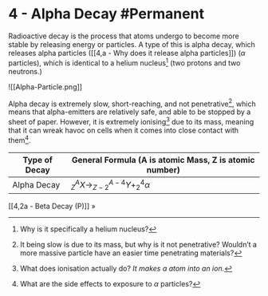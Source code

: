 # 4 - Alpha Decay #Permanent 
Radioactive decay is the process that atoms undergo to become more stable by releasing energy or particles. A type of this is alpha decay, which releases alpha particles ([[4,a - Why does it release alpha particles]]) ($\alpha$ particles), which is identical to a helium nucleus[^1] (two protons and two neutrons.)

![[Alpha-Particle.png]]

Alpha decay is extremely slow, short-reaching, and not penetrative[^2], which means that alpha-emitters are relatively safe, and able to be stopped by a sheet of paper. However, it is extremely ionising[^3] due to its mass, meaning that it can wreak havoc on cells when it comes into close contact with them[^4].

Type of Decay | General Formula (A is atomic Mass, Z is atomic number)
--- | ---
Alpha Decay | $^A_{Z}X\to^{A-4}_{Z-2}Y+^4_{2}\alpha$

[[4,2a - Beta Decay (P)]] »

[^1]: Why is it specifically a helium nucleus?
[^2]: It being slow is due to its mass, but why is it not penetrative? Wouldn’t a more massive particle have an easier time penetrating materials?
[^3]: What does ionisation actually do? *It makes a atom into an ion.*
[^4]: What are the side effects to exposure to $\alpha$ particles?
[^5]: **Elaborate**. Why does it release alpha particles?
